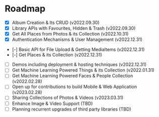 # Roadmap

- [x] Album Creation & Its CRUD (v2022.09.30)
- [x] Library APIs with Favourites, Hidden & Trash (v2022.09.30)
- [x] Get All Places from Photos & its Collection (v2022.10.31)
- [x] Authentication Mechanisms & User Management (v2022.12.31)
- [-] Basic API for File Upload & Getting MediaItems (v2022.12.31)
- [-] Get Places & its Collection (v2022.12.31)
- [ ] Demos including deployment & hosting techniques (v2022.12.31)
- [ ] Get Machine Learning Powered Things & its Collection (v2022.01.31)
- [ ] Get Machine Learning Powered Faces & People Collection (v2022.02.28)
- [ ] Open up for contributions to build Mobile & Web Application (v2023.02.28)
- [ ] Sharing Collections of Photos & Videos (v2023.03.31)
- [ ] Enhance Image & Video Support (TBD)
- [ ] Planning recurrent upgrades of third party libraries (TBD)
